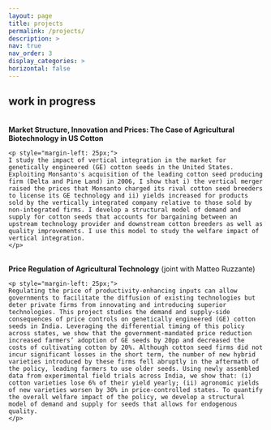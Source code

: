 ```yaml
---
layout: page
title: projects
permalink: /projects/
description: >
nav: true
nav_order: 3
display_categories: >
horizontal: false
---
```


<h2>work in progress</h2>

 <br> 

<div class="post-content research-project">
  <strong>Market Structure, Innovation and Prices: The Case of Agricultural Biotechnology in US Cotton</strong>  <br> 

    <p style="margin-left: 25px;">
    I study the impact of vertical integration in the market for genetically engineered (GE) cotton seeds in the United States. Exploiting Monsanto's acquisition of the leading cotton seed producing firm (Delta and Pine Land) in 2006, I show that i) the vertical merger raised the prices that Monsanto charged its rival cotton seed breeders to license its GE technology and ii) yields increased for products sold by the vertically integrated company relative to those sold by non-integrated firms. I develop a structural model of demand and supply for cotton seeds that accounts for bargaining between an upstream technology provider and downstream cotton breeders as well as quality improvements. I use this model to study the welfare impact of vertical integration.
    </p>

</div>

 <br> 

<div class="post-content research-project">
  <strong>Price Regulation of Agricultural Technology</strong> (joint with Matteo Ruzzante)  <br> 

    <p style="margin-left: 25px;">
    Regulating the price of productivity-enhancing inputs can allow governments to facilitate the diffusion of existing technologies but deter private firms from innovating and introducing superior technologies. This project studies the demand and supply-side consequences of price controls on genetically engineered (GE) cotton seeds in India. Leveraging the differential timing of this policy across states, we show that the government-mandated price reduction increased farmers’ adoption of GE seeds by 20pp and decreased the costs of cultivating cotton by 20%. Although cotton seed firms did not incur significant losses in the short term, the number of new hybrid varieties introduced by these firms fell abruptly in the aftermath of the policy, leading farmers to use older seeds. Using newly assembled data from experimental field trials across India, we show that: (i) cotton varieties lose 6% of their yield yearly; (ii) agronomic yields of new varieties worsen by 30% in price-controlled states. To quantify the overall welfare impact of the policy, we develop a structural model of demand and supply for seeds that allows for endogenous quality.
    </p>

</div>
